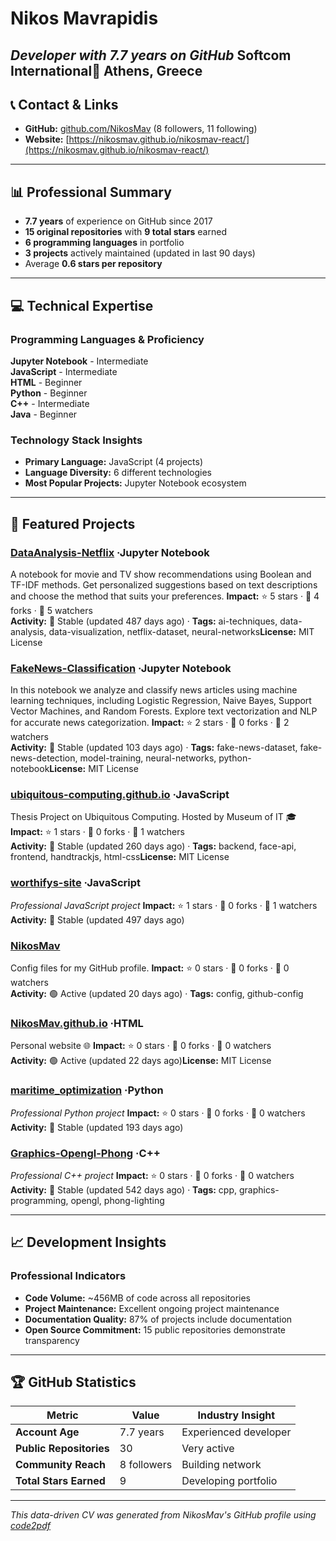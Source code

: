 # Nikos Mavrapidis

_Developer with 7.7 years on GitHub_
**Softcom International**📍 Athens, Greece
---

## 📞 Contact & Links

- **GitHub:** [github.com/NikosMav](https://github.com/NikosMav) (8 followers, 11 following)
- **Website:** [https://nikosmav.github.io/nikosmav-react/](https://nikosmav.github.io/nikosmav-react/)
---

## 📊 Professional Summary

- **7.7 years** of experience on GitHub since 2017
- **15 original repositories** with **9 total stars** earned
- **6 programming languages** in portfolio
- **3 projects** actively maintained (updated in last 90 days)
- Average **0.6 stars per repository**

---

## 💻 Technical Expertise

### Programming Languages & Proficiency

**Jupyter Notebook** - Intermediate  
**JavaScript** - Intermediate  
**HTML** - Beginner  
**Python** - Beginner  
**C++** - Intermediate  
**Java** - Beginner  

### Technology Stack Insights

- **Primary Language:** JavaScript (4 projects)
- **Language Diversity:** 6 different technologies
- **Most Popular Projects:** Jupyter Notebook ecosystem

---

## 🚀 Featured Projects


### [DataAnalysis-Netflix](https://github.com/NikosMav/DataAnalysis-Netflix) ·Jupyter Notebook
A notebook for movie and TV show recommendations using Boolean and TF-IDF methods. Get personalized suggestions based on text descriptions and choose the method that suits your preferences.
**Impact:** ⭐ 5 stars · 🍴 4 forks · 👀 5 watchers  
**Activity:** 🔵 Stable (updated 487 days ago) · **Tags:** ai-techniques, data-analysis, data-visualization, netflix-dataset, neural-networks**License:** MIT License

### [FakeNews-Classification](https://github.com/NikosMav/FakeNews-Classification) ·Jupyter Notebook
In this notebook we analyze and classify news articles using machine learning techniques, including Logistic Regression, Naive Bayes, Support Vector Machines, and Random Forests. Explore text vectorization and NLP for accurate news categorization.
**Impact:** ⭐ 2 stars · 🍴 0 forks · 👀 2 watchers  
**Activity:** 🔵 Stable (updated 103 days ago) · **Tags:** fake-news-dataset, fake-news-detection, model-training, neural-networks, python-notebook**License:** MIT License

### [ubiquitous-computing.github.io](https://github.com/NikosMav/ubiquitous-computing.github.io) ·JavaScript
Thesis Project on Ubiquitous Computing. Hosted by Museum of IT 🎓 
**Impact:** ⭐ 1 stars · 🍴 0 forks · 👀 1 watchers  
**Activity:** 🔵 Stable (updated 260 days ago) · **Tags:** backend, face-api, frontend, handtrackjs, html-css**License:** MIT License

### [worthifys-site](https://github.com/NikosMav/worthifys-site) ·JavaScript
_Professional JavaScript project_
**Impact:** ⭐ 1 stars · 🍴 0 forks · 👀 1 watchers  
**Activity:** 🔵 Stable (updated 497 days ago)

### [NikosMav](https://github.com/NikosMav/NikosMav) 
Config files for my GitHub profile.
**Impact:** ⭐ 0 stars · 🍴 0 forks · 👀 0 watchers  
**Activity:** 🟢 Active (updated 20 days ago) · **Tags:** config, github-config

### [NikosMav.github.io](https://github.com/NikosMav/NikosMav.github.io) ·HTML
Personal website 🌐
**Impact:** ⭐ 0 stars · 🍴 0 forks · 👀 0 watchers  
**Activity:** 🟢 Active (updated 22 days ago)**License:** MIT License

### [maritime_optimization](https://github.com/NikosMav/maritime_optimization) ·Python
_Professional Python project_
**Impact:** ⭐ 0 stars · 🍴 0 forks · 👀 0 watchers  
**Activity:** 🔵 Stable (updated 193 days ago)

### [Graphics-Opengl-Phong](https://github.com/NikosMav/Graphics-Opengl-Phong) ·C++
_Professional C++ project_
**Impact:** ⭐ 0 stars · 🍴 0 forks · 👀 0 watchers  
**Activity:** 🔵 Stable (updated 542 days ago) · **Tags:** cpp, graphics-programming, opengl, phong-lighting

---

## 📈 Development Insights

### Professional Indicators


- **Code Volume:** ~456MB of code across all repositories
- **Project Maintenance:** Excellent ongoing project maintenance
- **Documentation Quality:** 87% of projects include documentation
- **Open Source Commitment:** 15 public repositories demonstrate transparency

---

## 🏆 GitHub Statistics

| Metric                  | Value                                          | Industry Insight                                                                                                                                                                                                                                                |
| ----------------------- | ---------------------------------------------- | --------------------------------------------------------------------------------------------------------------------------------------------------------------------------------------------------------------------------------------------------------------- |
| **Account Age**         | 7.7 years                  | Experienced developer                                                                                                                     |
| **Public Repositories** | 30                             | Very active                                                                                       |
| **Community Reach**     | 8 followers                      | Building network                                                                                            |
| **Total Stars Earned**  | 9 | Developing portfolio |

---

_This data-driven CV was generated from NikosMav's GitHub profile using [code2pdf](https://github.com/your-username/code2pdf)_
